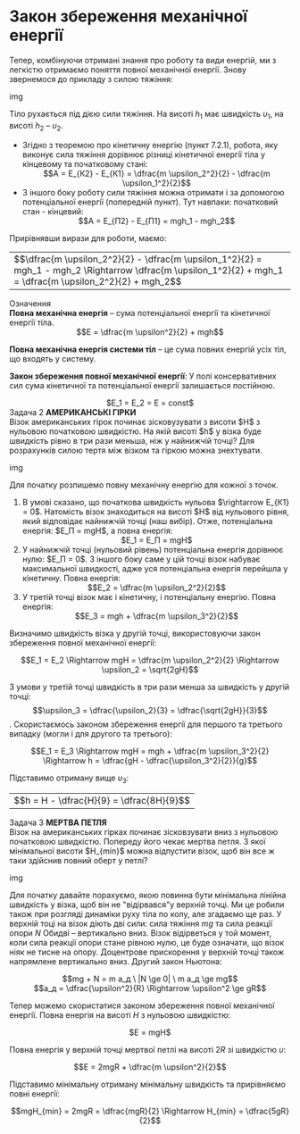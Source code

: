 # Закон збереження механiчної енергiї

Тепер, комбiнуючи отриманi знання про роботу та види енергiй, ми з легкiстю отримаємо поняття повної механiчної енергiї. Знову звернемося до прикладу з силою тяжiння:

img

Тiло рухається пiд дiєю сили тяжiння. На висотi $h_1$ має швидкiсть $\upsilon_1$, на висотi $h_2$ – $\upsilon_2$.

<ul>
<li>
Згiдно з теоремою про кiнетичну енергiю (пункт 7.2.1), робота, яку виконує сила тяжiння дорiвнює рiзницi кiнетичної енергiї тiла у кiнцевому та початковому станi:
<div align="center">$$A = E_{К2} - E_{К1} = \dfrac{m \upsilon_2^2}{2} - \dfrac{m \upsilon_1^2}{2}$$</div>
</li>
<li>
З iншого боку роботу сили тяжiння можна отримати i за допомогою потенцiальної енергiї (попереднiй пункт). Тут навпаки: початковий стан - кiнцевий:
<div align="center">$$A = E_{П2} - E_{П1} = mgh_1 - mgh_2$$</div>
</li>
</ul>

Прирiвнявши вирази для роботи, маємо:

<div class="centered-table-wrapper">
<table class="centered-table">
<tr class="eq">
<td class="eq">
<p1>$$\dfrac{m \upsilon_2^2}{2} - \dfrac{m \upsilon_1^2}{2} = mgh_1 - mgh_2 \Rightarrow \dfrac{m \upsilon_1^2}{2} + mgh_1 = \dfrac{m \upsilon_2^2}{2} + mgh_2$$</p1>
</td>
</tr>
</table></div>

<div class="eoz-wrap">
<span class="eoz">Означення</span>
<div class="eoz-text">
<span class="p1"><b>Повна механiчна енергiя</b></span> – сума потенцiальної енергiї та кiнетичної енергiї тiла.

<div align="center">$$E = \dfrac{m \upsilon^2}{2} + mgh$$</div>

<span class="p1"><b>Повна механiчна енергiя системи тiл</b></span> – це сума повних енергiй усiх тiл, що входять у систему.

<span class="p1"><b>Закон збереження повної механiчної енергiї</b></span>: У полi консервативних сил сума кiнетичної та потенцiальної енергiї залишається постiйною.

<div align="center">$E_1 = E_2 = E = const$</div>
</div>
</div>

<div class="task-wrap">
<span class="task">Задача 2</span> <b>АМЕРИКАНСЬКI ГIРКИ</b>
<div class="task-text">
Вiзок американських гiрок починає зiсковузувати з висоти $H$ з нульовою початковою швидкiстю. На якiй висотi $h$ у вiзка буде швидкiсть рiвно в три рази меньша, нiж у найнижчiй точцi? Для розрахункiв силою тертя мiж вiзком та гiркою можна знехтувати.

img

Для початку розпишемо повну механiчну енергiю для кожної з точок.

<ol>
<li>
В умовi сказано, що початкова швидкiсть нульова $\rightarrow E_{К1} = 0$. Натомiсть вiзок знаходиться на висотi $H$ вiд нульового рiвня, який вiдповiдає найнижчiй точцi (наш вибiр). Отже, потенцiальна енергiя: $E_П = mgH$, а повна енергiя:

<div align="center">$E_1 = E_П = mgH$</div>
</li>
<li>
У найнижчiй точцi (нульовий рiвень) потенцiальна енергiя дорiвнює нулю: $E_П = 0$. З iншого боку саме у цiй точцi вiзок набуває максимальної швидкостi, адже уся потенцiальна енергiя перейшла у кiнетичну. Повна енергiя:

<div align="center">$$E_2 = \dfrac{m \upsilon_2^2}{2}$$</div>
</li>
<li>
У третiй точцi вiзок має i кiнетичну, i потенцiальну енергiю. Повна енергiя:

<div align="center">$$E_3 = mgh + \dfrac{m \upsilon_3^2}{2}$$</div>
</li>
</ol>

Визначимо швидкiсть вiзка у другiй точцi, використовуючи закон збереження повної механiчної енергiї:

<div align="center">$$E_1 = E_2 \Rightarrow mgH = \dfrac{m \upsilon_2^2}{2} \Rightarrow \upsilon_2 = \sqrt{2gH}$$</div>

З умови у третiй точцi швидкiсть в три рази менша за швидкiсть у другiй точцi: $$\upsilon_3 = \dfrac{\upsilon_2}{3} = \dfrac{\sqrt{2gH}}{3}$$. Скористаємось законом збереження енергiї для першого та третього випадку (могли i для другого та третього):

<div align="center">$$E_1 = E_3 \Rightarrow mgH = mgh + \dfrac{m \upsilon_3^2}{2} \Rightarrow h = \dfrac{gH - \dfrac{\upsilon_3^2}{2}}{g}$$</div>

Пiдставимо отриману вище $\upsilon_3$:

<div class="centered-table-wrapper">
<table class="centered-table">
<tr class="eq">
<td class="eq">
<p1>$$h = H - \dfrac{H}{9} = \dfrac{8H}{9}$$</p1>
</td>
</tr>
</table></div>
</div>
</div>

<div class="task-wrap">
<span class="task">Задача 3</span> <b>МЕРТВА ПЕТЛЯ</b>
<div class="task-text">
Вiзок на американських гiрках починає зiсковзувати вниз з нульовою початковою швидкiстю. Попереду його чекає мертва петля. З якої мiнiмальної висоти $H_{min}$ можна вiдпустити вiзок, щоб вiн все ж таки здiйснив повний оберт у петлi?

img

Для початку давайте порахуємо, якою повинна бути мiнiмальна лiнiйна швидкiсть у вiзка, щоб вiн не "вiдiрвався"у верхнiй точцi. Ми це робили також при розглядi динамiки руху тiла по колу, але згадаємо ще раз. У верхнiй тоцi на вiзок дiють двi сили: сила тяжiння $mg$ та сила реакцiї опори $N$ Обидвi – вертикально вниз. Вiзок вiдiрветься у той момент, коли сила реакцiї опори стане рiвною нулю, це буде означати, що вiзок нiяк не тисне на опору. Доцентрове прискорення у верхнiй точцi також напрямлене вертикально вниз. Другий закон Ньютона:

<div align="center">$$mg + N = m a_д \ |N \ge 0| \ m a_д \ge mg$$</div>

<div align="center">$$a_д = \dfrac{\upsilon^2}{R} \Rightarrow \upsilon^2 \ge gR$$</div>

Тепер можемо скористатися законом збереження повної механiчної енергiї. Повна енергiя на висотi $H$ з нульовою швидкiстю:

<div align="center">$E = mgH$</div>

Повна енергiя у верхнiй точцi мертвої петлi на висотi $2R$ зі швидкістю $\upsilon$:

<div align="center">$$E = 2mgR + \dfrac{m \upsilon^2}{2}$$</div>

Пiдставимо мiнiмальну отриману мiнiмальну швидкiсть та прирiвняємо повнi енергiї:

<div align="center">$$mgH_{min} = 2mgR = \dfrac{mgR}{2} \Rightarrow H_{min} = \dfrac{5gR}{2}$$</div>
</div>
</div>